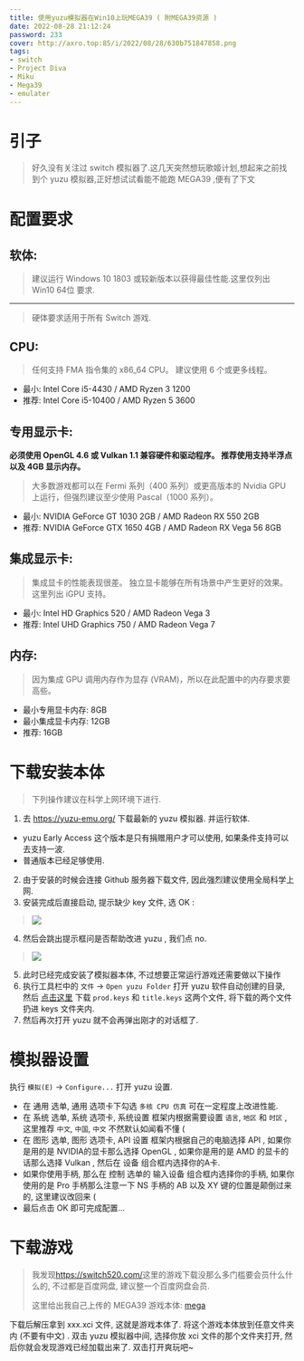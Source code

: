```yaml
---
title: 使用yuzu模拟器在Win10上玩MEGA39 ( 附MEGA39资源 )
date: 2022-08-28 21:12:24
password: 233
cover: http://axro.top:85/i/2022/08/28/630b751847858.png
tags:
- switch
- Project Diva
- Miku
- Mega39
- emulater
---
```

# 引子
> 好久没有关注过 switch 模拟器了.这几天突然想玩歌姬计划,想起来之前找到个 yuzu 模拟器,正好想试试看能不能跑 MEGA39 ,便有了下文
# 配置要求
## 软体:
> 建议运行 Windows 10 1803 或较新版本以获得最佳性能.这里仅列出 Win10 64位 要求.

---

> 硬体要求适用于所有 Switch 游戏.
## CPU:
> 任何支持 FMA 指令集的 x86_64 CPU。 建议使用 6 个或更多线程。

* 最小: Intel Core i5-4430 / AMD Ryzen 3 1200
* 推荐: Intel Core i5-10400 / AMD Ryzen 5 3600

## 专用显示卡:
**必须使用 OpenGL 4.6 或 Vulkan 1.1 兼容硬件和驱动程序。 推荐使用支持半浮点以及 4GB 显示内存。**

> 大多数游戏都可以在 Fermi 系列（400 系列）或更高版本的 Nvidia GPU 上运行，但强烈建议至少使用 Pascal（1000 系列）。

* 最小: NVIDIA GeForce GT 1030 2GB / AMD Radeon RX 550 2GB
* 推荐: NVIDIA GeForce GTX 1650 4GB / AMD Radeon RX Vega 56 8GB

## 集成显示卡:
> 集成显卡的性能表现很差。 独立显卡能够在所有场景中产生更好的效果。 这里列出 iGPU 支持。

* 最小: Intel HD Graphics 520 / AMD Radeon Vega 3
* 推荐: Intel UHD Graphics 750 / AMD Radeon Vega 7

## 内存:
> 因为集成 GPU 调用内存作为显存 (VRAM)，所以在此配置中的内存要求要高些。

* 最小专用显卡内存: 8GB
* 最小集成显卡内存: 12GB
* 推荐: 16GB

# 下载安装本体
> 下列操作建议在科学上网环境下进行.

1. 去 <https://yuzu-emu.org/> 下载最新的 yuzu 模拟器. 并运行软体.
  * yuzu Early Access 这个版本是只有捐赠用户才可以使用, 如果条件支持可以去支持一波.
  * 普通版本已经足够使用.

2. 由于安装的时候会连接 Github 服务器下载文件, 因此强烈建议使用全局科学上网.
3. 安装完成后直接启动, 提示缺少 key 文件, 选 OK :
> ![](http://axro.top:85/i/2022/08/28/630b751847858.png)

4. 然后会跳出提示框问是否帮助改进 yuzu , 我们点 no.
> ![](http://axro.top:85/i/2022/08/28/630b751847858.png)

5. 此时已经完成安装了模拟器本体, 不过想要正常运行游戏还需要做以下操作
6. 执行工具栏中的 `文件` -> `Open yuzu Folder` 打开 yuzu 软件自动创建的目录, 然后 [点击这里](https://dl.axro.top/7d35 "点击这里") 下载 `prod.keys` 和 `title.keys` 这两个文件, 将下载的两个文件扔进 keys 文件夹内.
7. 然后再次打开 yuzu 就不会再弹出刚才的对话框了.

# 模拟器设置
执行 `模拟(E)` -> `Configure...` 打开 yuzu 设置.  

* 在 通用 选单, 通用 选项卡下勾选 `多核 CPU 仿真` 可在一定程度上改进性能.  
* 在 系统 选单, 系统 选项卡, 系统设置 框架内根据需要设置 `语言`, `地区` 和 `时区` ,这里推荐 `中文`, `中国`, `中文` 不然默认如闻看不懂 (
* 在 图形 选单, 图形 选项卡, API 设置 框架内根据自己的电脑选择 API , 如果你是用的是 NVIDIA的显卡那么选择 OpenGL , 如果你是用的是 AMD 的显卡的话那么选择 Vulkan , 然后在 设备 组合框内选择你的A卡. 
* 如果你使用手柄, 那么在 控制 选单的 输入设备 组合框内选择你的手柄, 如果你使用的是 Pro 手柄那么注意一下 NS 手柄的 AB 以及 XY 键的位置是颠倒过来的, 这里建议改回来 (
* 最后点击 OK 即可完成配置...

# 下载游戏
> 我发现<https://switch520.com/>这里的游戏下载没那么多门槛要会员什么什么的, 不过都是百度网盘, 建议整一个百度网盘会员.
>
> 这里给出我自己上传的 MEGA39 游戏本体: [mega]( "mega")

下载后解压拿到 xxx.xci 文件, 这就是游戏本体了. 将这个游戏本体放到任意文件夹内 (不要有中文) . 双击 yuzu 模拟器中间, 选择你放 xci 文件的那个文件夹打开, 然后你就会发现游戏已经加载出来了. 双击打开爽玩吧~